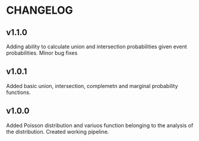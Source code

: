 # CHANGELOG

## v1.1.0
Adding ability to calculate union and intersection probabilities given event probabilities. Minor bug fixes

## v1.0.1
Added basic union, intersection, complemetn and marginal probability functions.

## v1.0.0
Added Poisson distribution and variuos function belonging to the analysis of the distribution. Created working pipeline. 
